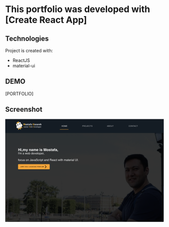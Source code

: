 # This portfolio was developed with [Create React App]


## Technologies

Project is created with:
* ReactJS
* material-ui


## DEMO

[PORTFOLIO]

## Screenshot

![Example screenshot](portfolioHOME.png)